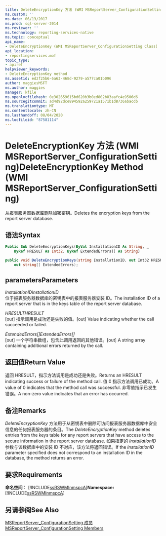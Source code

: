 ```yaml
---
title: DeleteEncryptionKey 方法 (WMI MSReportServer_ConfigurationSetting) | Microsoft Docs
ms.custom: ''
ms.date: 06/13/2017
ms.prod: sql-server-2014
ms.reviewer: ''
ms.technology: reporting-services-native
ms.topic: conceptual
api_name:
- DeleteEncryptionKey (WMI MSReportServer_ConfigurationSetting Class)
api_location:
- reportingservices.mof
topic_type:
- apiref
helpviewer_keywords:
- DeleteEncryptionKey method
ms.assetid: ed2f25b6-6a63-468d-9279-a577ca01b096
author: maggiesMSFT
ms.author: maggies
manager: kfile
ms.openlocfilehash: 0e302659615bd620b3b0ed802b83aafc4e9506d6
ms.sourcegitcommit: ad4d92dce894592a259721a1571b1d8736abacdb
ms.translationtype: MT
ms.contentlocale: zh-CN
ms.lasthandoff: 08/04/2020
ms.locfileid: "87581114"
---
```

# <a name="deleteencryptionkey-method-wmi-msreportserver_configurationsetting"></a><span data-ttu-id="5492e-102">DeleteEncryptionKey 方法 (WMI MSReportServer_ConfigurationSetting)</span><span class="sxs-lookup"><span data-stu-id="5492e-102">DeleteEncryptionKey Method (WMI MSReportServer_ConfigurationSetting)</span></span>
  <span data-ttu-id="5492e-103">从报表服务器数据库删除加密密钥。</span><span class="sxs-lookup"><span data-stu-id="5492e-103">Deletes the encryption keys from the report server database.</span></span>  
  
## <a name="syntax"></a><span data-ttu-id="5492e-104">语法</span><span class="sxs-lookup"><span data-stu-id="5492e-104">Syntax</span></span>  
  
```vb  
Public Sub DeleteEncryptionKeys(ByVal InstallationID As String, _  
    ByRef HRESULT As Int32, ByRef ExtendedErrors() As String)  
```  
  
```csharp  
public void DeleteEncryptionKeys(string InstallationID, out Int32 HRESULT,   
    out string[] ExtendedErrors);  
```  
  
## <a name="parameters"></a><span data-ttu-id="5492e-105">parameters</span><span class="sxs-lookup"><span data-stu-id="5492e-105">Parameters</span></span>  
 <span data-ttu-id="5492e-106">*InstallationID*</span><span class="sxs-lookup"><span data-stu-id="5492e-106">*InstallationID*</span></span>  
 <span data-ttu-id="5492e-107">位于报表服务器数据库的密钥表中的报表服务器安装 ID。</span><span class="sxs-lookup"><span data-stu-id="5492e-107">The installation ID of a report server that is in the keys table of the report server database.</span></span>  
  
 <span data-ttu-id="5492e-108">*HRESULT*</span><span class="sxs-lookup"><span data-stu-id="5492e-108">*HRESULT*</span></span>  
 <span data-ttu-id="5492e-109">[out] 指示调用是成功还是失败的值。</span><span class="sxs-lookup"><span data-stu-id="5492e-109">[out] Value indicating whether the call succeeded or failed.</span></span>  
  
 <span data-ttu-id="5492e-110">*ExtendedErrors[]*</span><span class="sxs-lookup"><span data-stu-id="5492e-110">*ExtendedErrors[]*</span></span>  
 <span data-ttu-id="5492e-111">[out] 一个字符串数组，包含此调用返回的其他错误。</span><span class="sxs-lookup"><span data-stu-id="5492e-111">[out] A string array containing additional errors returned by the call.</span></span>  
  
## <a name="return-value"></a><span data-ttu-id="5492e-112">返回值</span><span class="sxs-lookup"><span data-stu-id="5492e-112">Return Value</span></span>  
 <span data-ttu-id="5492e-113">返回 HRESULT，指示方法调用是成功还是失败。</span><span class="sxs-lookup"><span data-stu-id="5492e-113">Returns an HRESULT indicating success or failure of the method call.</span></span> <span data-ttu-id="5492e-114">值 0 指示方法调用已成功。</span><span class="sxs-lookup"><span data-stu-id="5492e-114">A value of 0 indicates that the method call was successful.</span></span> <span data-ttu-id="5492e-115">非零值指示已发生错误。</span><span class="sxs-lookup"><span data-stu-id="5492e-115">A non-zero value indicates that an error has occurred.</span></span>  
  
## <a name="remarks"></a><span data-ttu-id="5492e-116">备注</span><span class="sxs-lookup"><span data-stu-id="5492e-116">Remarks</span></span>  
 <span data-ttu-id="5492e-117">*DeleteEncryptionKey* 方法用于从密钥表中删除可访问报表服务器数据库中安全信息的任何报表服务器的条目。</span><span class="sxs-lookup"><span data-stu-id="5492e-117">The *DeleteEncryptionKey* method deletes entries from the keys table for any report servers that have access to the secure information in the report server database.</span></span> <span data-ttu-id="5492e-118">如果指定的 *InstallationID* 参数与该数据库中的安装 ID 不对应，该方法将返回错误。</span><span class="sxs-lookup"><span data-stu-id="5492e-118">If the *InstallationID* parameter specified does not correspond to an installation ID in the database, the method returns an error.</span></span>  
  
## <a name="requirements"></a><span data-ttu-id="5492e-119">要求</span><span class="sxs-lookup"><span data-stu-id="5492e-119">Requirements</span></span>  
 <span data-ttu-id="5492e-120">**命名空间：** [!INCLUDE[ssRSWMInmspcA](../../includes/ssrswminmspca-md.md)]</span><span class="sxs-lookup"><span data-stu-id="5492e-120">**Namespace:** [!INCLUDE[ssRSWMInmspcA](../../includes/ssrswminmspca-md.md)]</span></span>  
  
## <a name="see-also"></a><span data-ttu-id="5492e-121">另请参阅</span><span class="sxs-lookup"><span data-stu-id="5492e-121">See Also</span></span>  
 [<span data-ttu-id="5492e-122">MSReportServer_ConfigurationSetting 成员</span><span class="sxs-lookup"><span data-stu-id="5492e-122">MSReportServer_ConfigurationSetting Members</span></span>](msreportserver-configurationsetting-members.md)  
  
  
